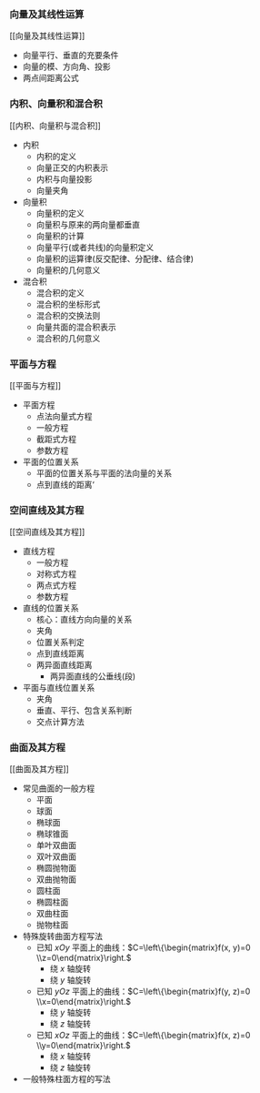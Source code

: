 ### 向量及其线性运算

[[向量及其线性运算]]

- 向量平行、垂直的充要条件
- 向量的模、方向角、投影
- 两点间距离公式

### 内积、向量积和混合积

[[内积、向量积与混合积]]

- 内积
  - 内积的定义
  - 向量正交的内积表示
  - 内积与向量投影
  - 向量夹角
- 向量积
  - 向量积的定义
  - 向量积与原来的两向量都垂直
  - 向量积的计算
  - 向量平行(或者共线)的向量积定义
  - 向量积的运算律(反交配律、分配律、结合律)
  - 向量积的几何意义
- 混合积
  - 混合积的定义
  - 混合积的坐标形式
  - 混合积的交换法则
  - 向量共面的混合积表示
  - 混合积的几何意义

### 平面与方程

[[平面与方程]]

- 平面方程
  - 点法向量式方程
  - 一般方程
  - 截距式方程
  - 参数方程
- 平面的位置关系
  - 平面的位置关系与平面的法向量的关系
  - 点到直线的距离‘

### 空间直线及其方程

[[空间直线及其方程]]

- 直线方程
  - 一般方程
  - 对称式方程
  - 两点式方程
  - 参数方程
- 直线的位置关系
  - 核心：直线方向向量的关系
  - 夹角
  - 位置关系判定
  - 点到直线距离
  - 两异面直线距离
    - 两异面直线的公垂线(段)
- 平面与直线位置关系
  - 夹角
  - 垂直、平行、包含关系判断
  - 交点计算方法

### 曲面及其方程

[[曲面及其方程]]

- 常见曲面的一般方程
  - 平面
  - 球面
  - 椭球面
  - 椭球锥面
  - 单叶双曲面
  - 双叶双曲面
  - 椭圆抛物面
  - 双曲抛物面
  - 圆柱面
  - 椭圆柱面
  - 双曲柱面
  - 抛物柱面
- 特殊旋转曲面方程写法
  - 已知 $xOy$ 平面上的曲线：$C=\left\{\begin{matrix}f(x, y)=0 \\z=0\end{matrix}\right.$
    - 绕 $x$ 轴旋转
    - 绕 $y$ 轴旋转
  - 已知 $yOz$ 平面上的曲线：$C=\left\{\begin{matrix}f(y, z)=0 \\x=0\end{matrix}\right.$
    - 绕 $y$ 轴旋转
    - 绕 $z$ 轴旋转
  - 已知 $xOz$ 平面上的曲线：$C=\left\{\begin{matrix}f(x, z)=0 \\y=0\end{matrix}\right.$
    - 绕 $x$ 轴旋转
    - 绕 $z$ 轴旋转
- 一般特殊柱面方程的写法